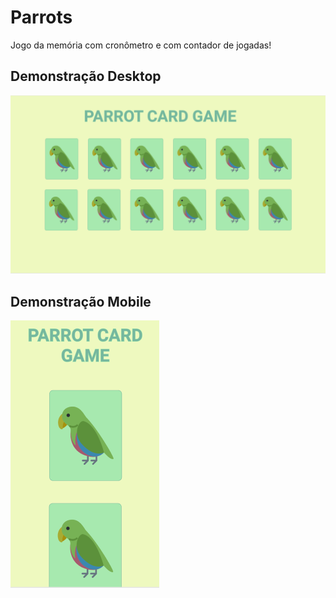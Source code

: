 # Parrots 
Jogo da memória com cronômetro e com contador de jogadas! 

## Demonstração Desktop


 ![demonstração desktop](https://github.com/JuliaNascF/Parrots/blob/main/images/desktop.png) 
 
 ## Demonstração Mobile
 ![demonstração mobile](https://github.com/JuliaNascF/Parrots/blob/main/images/mobile.png) 
